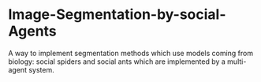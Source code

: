 # Image-Segmentation-by-social-Agents
 A way to implement segmentation methods which use models coming from biology: social spiders and social ants which are implemented by a multi-agent system. 
